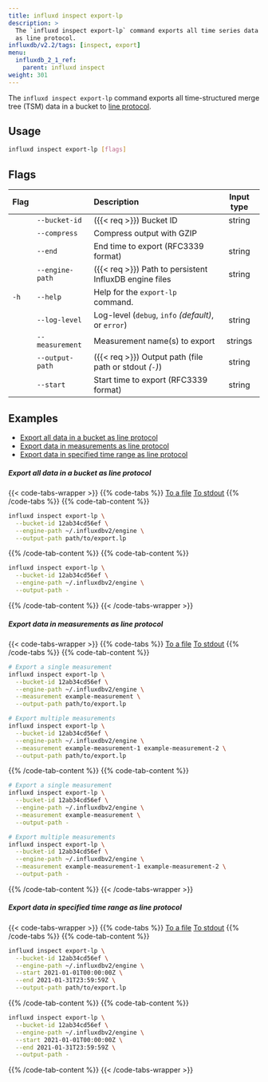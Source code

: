 ```yaml
---
title: influxd inspect export-lp
description: >
  The `influxd inspect export-lp` command exports all time series data in a bucket
  as line protocol.
influxdb/v2.2/tags: [inspect, export]
menu:
  influxdb_2_1_ref:
    parent: influxd inspect
weight: 301
---
```


The `influxd inspect export-lp` command exports all time-structured merge tree (TSM)
data in a bucket to [line protocol](/influxdb/v2.2/reference/syntax/line-protocol/).

## Usage
```sh
influxd inspect export-lp [flags]
```

## Flags
| Flag |                 | Description                                             | Input type |
|:---- |:---             |:-----------                                             |:----------:|
|      | `--bucket-id`   | ({{< req >}}) Bucket ID                                 | string     |
|      | `--compress`    | Compress output with GZIP                               |            |
|      | `--end`         | End time to export (RFC3339 format)                     | string     |
|      | `--engine-path` | ({{< req >}}) Path to persistent InfluxDB engine files  | string     |
| `-h` | `--help`        | Help for the `export-lp` command.                       |            |
|      | `--log-level`   | Log-level (`debug`, `info` _(default)_, or `error`)     | string     |
|      | `--measurement` | Measurement name(s) to export                           | strings    |
|      | `--output-path` | ({{< req >}}) Output path (file path or stdout _(`-`)_) | string     |
|      | `--start`       | Start time to export (RFC3339 format)                   | string     |

## Examples

- [Export all data in a bucket as line protocol](#export-all-data-in-a-bucket-as-line-protocol)
- [Export data in measurements as line protocol](#export-data-in-measurements-as-line-protocol)
- [Export data in specified time range as line protocol](#export-data-in-specified-time-range-as-line-protocol)

##### Export all data in a bucket as line protocol
{{< code-tabs-wrapper >}}
{{% code-tabs %}}
[To a file](#)
[To stdout](#)
{{% /code-tabs %}}
{{% code-tab-content %}}
```sh
influxd inspect export-lp \
  --bucket-id 12ab34cd56ef \
  --engine-path ~/.influxdbv2/engine \
  --output-path path/to/export.lp
```
{{% /code-tab-content %}}
{{% code-tab-content %}}
```sh
influxd inspect export-lp \
  --bucket-id 12ab34cd56ef \
  --engine-path ~/.influxdbv2/engine \
  --output-path -
```
{{% /code-tab-content %}}
{{< /code-tabs-wrapper >}}

##### Export data in measurements as line protocol

{{< code-tabs-wrapper >}}
{{% code-tabs %}}
[To a file](#)
[To stdout](#)
{{% /code-tabs %}}
{{% code-tab-content %}}
```sh
# Export a single measurement
influxd inspect export-lp \
  --bucket-id 12ab34cd56ef \
  --engine-path ~/.influxdbv2/engine \
  --measurement example-measurement \
  --output-path path/to/export.lp

# Export multiple measurements
influxd inspect export-lp \
  --bucket-id 12ab34cd56ef \
  --engine-path ~/.influxdbv2/engine \
  --measurement example-measurement-1 example-measurement-2 \
  --output-path path/to/export.lp
```
{{% /code-tab-content %}}
{{% code-tab-content %}}
```sh
# Export a single measurement
influxd inspect export-lp \
  --bucket-id 12ab34cd56ef \
  --engine-path ~/.influxdbv2/engine \
  --measurement example-measurement \
  --output-path -

# Export multiple measurements
influxd inspect export-lp \
  --bucket-id 12ab34cd56ef \
  --engine-path ~/.influxdbv2/engine \
  --measurement example-measurement-1 example-measurement-2 \
  --output-path -
```
{{% /code-tab-content %}}
{{< /code-tabs-wrapper >}}

##### Export data in specified time range as line protocol
{{< code-tabs-wrapper >}}
{{% code-tabs %}}
[To a file](#)
[To stdout](#)
{{% /code-tabs %}}
{{% code-tab-content %}}
```sh
influxd inspect export-lp \
  --bucket-id 12ab34cd56ef \
  --engine-path ~/.influxdbv2/engine \
  --start 2021-01-01T00:00:00Z \
  --end 2021-01-31T23:59:59Z \
  --output-path path/to/export.lp
```
{{% /code-tab-content %}}
{{% code-tab-content %}}
```sh
influxd inspect export-lp \
  --bucket-id 12ab34cd56ef \
  --engine-path ~/.influxdbv2/engine \
  --start 2021-01-01T00:00:00Z \
  --end 2021-01-31T23:59:59Z \
  --output-path -
```
{{% /code-tab-content %}}
{{< /code-tabs-wrapper >}}

